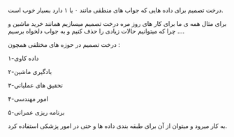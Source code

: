 
درخت تصمیم برای داده هایی که جواب های منطقی مانند ۰ یا ۱ دارد بسیار خوب است.

برای مثال همه ی ما برای کار های روز مره درخت تصمیم میسازیم همانند خرید ماشین و ... چرا که میتوانیم حالات زیادی را حذف کنیم و به جواب دلخواه برسیم.

درخت تصمیم در حوزه های مختلفی همچون :

۱-داده کاوی

۲-بادگیری ماشین

۳-تحقیق های عملیاتی

۴-امور مهندسی

۵-برنامه ریزی عمرانی

به کار میرود و میتوان از آن برای طبقه بندی داده ها و حتی در امور پزشکی استفاده کرد.
